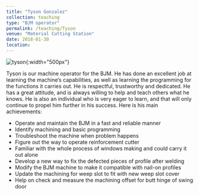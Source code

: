 ```yaml
---
title: "Tyson Gonzalez"
collection: teaching
type: "BJM operator"
permalink: /teaching/Tyson
venue: "Material Cutting Station"
date: 2018-01-30
location:
---
```

![tyson]({{site.url}}{{site.baseurl}}/images/tyson.jpg){:width="500px"}

Tyson is our machine operator for the BJM. He has done an excellent job at learning the machine’s capabilities, as well as learning the programming for the functions it carries out. He is respectful, trustworthy and dedicated. He has a great attitude, and is always willing to help and teach others what he knows. He is also an individual who is very eager to learn, and that will only continue to propel him further in his success.
Here is his main achievements:
* Operate and maintain the BJM in a fast and reliable manner
* Identify machining and basic programming
* Troubleshoot the machine when problem happens
* Figure out the way to operate reinforcement cutter
* Familiar with the whole process of windows making and could carry it out alone
* Develop a new way to fix the defected pieces of profile after welding
* Modify the BJM machine to make it compatible with nail-on profiles
* Update the machining for weep slot to fit with new weep slot cover
* Help on check and measure the machining offset for butt hinge of swing door
